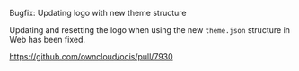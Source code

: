 Bugfix: Updating logo with new theme structure

Updating and resetting the logo when using the new `theme.json` structure in Web has been fixed.

https://github.com/owncloud/ocis/pull/7930
